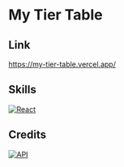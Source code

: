 # My Tier Table

## Link

https://my-tier-table.vercel.app/

## Skills

[![React](https://img.shields.io/badge/React-React%20JS-61DAFB?style=flat&logo=react&logoColor=white)](https://reactjs.org/)

## Credits

[![API](https://img.shields.io/badge/API-AniList-blue)](https://anilist.co/graphiql)
